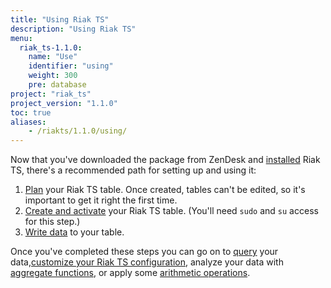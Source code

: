 ```yaml
---
title: "Using Riak TS"
description: "Using Riak TS"
menu:
  riak_ts-1.1.0:
    name: "Use"
    identifier: "using"
    weight: 300
    pre: database
project: "riak_ts"
project_version: "1.1.0"
toc: true
aliases:
    - /riakts/1.1.0/using/
---
```


[activating]: creating-activating/
[aggregate]: aggregate-functions/
[arithmetic]: arithmetic-operations/
[configuring]: configuring/
[installing]: ../installing/
[planning]: planning/
[querying]: querying/
[writing]: writingdata/





Now that you've downloaded the package from ZenDesk and [installed][installing] Riak TS, there's a recommended path for setting up and using it:

1. [Plan][planning] your Riak TS table. Once created, tables can't be edited, so it's important to get it right the first time.
2. [Create and activate][activating] your Riak TS table. (You'll need `sudo` and `su` access for this step.)
3. [Write data][writing] to your table.

Once you've completed these steps you can go on to [query][querying] your data,[customize your Riak TS configuration][configuring], analyze your data with [aggregate functions][aggregate], or apply some [arithmetic operations][arithmetic].
